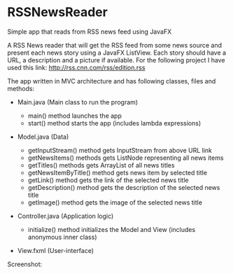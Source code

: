 # RSSNewsReader
Simple app that reads from RSS news feed using JavaFX


A RSS News reader that will get the RSS feed from some news source and present each news story using a JavaFX ListView. Each story should have a URL, a description and a picture if available. For the following project I have used this link: http://rss.cnn.com/rss/edition.rss

The app written in MVC architecture and has following classes, files and methods: 
  - Main.java (Main class to run the program)
      - main() method launches the app
      - start() method starts the app (includes lambda expressions)
  
  - Model.java (Data)
      - getInputStream() method gets InputStream from above URL link
      - getNewsItems() methods gets ListNode representing all news items
      - getTitles() methods gets ArrayList of all news titles
      - getNewsItemByTitle() method gets news item by selected title
      - getLink() method gets the link of the selected news title
      - getDescription() method gets the description of the selected news title
      - getImage() method gets the image of the selected news title
  
  - Controller.java (Application logic)
      - initialize() method initializes the Model and View (includes anonymous inner class)
 
 - View.fxml (User-interface)
 
 Screenshot:
 
 
